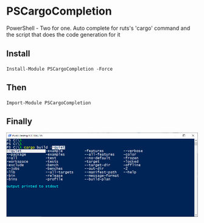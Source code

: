 # PSCargoCompletion
PowerShell - Two for one. Auto complete for ruts's  'cargo' command and the script that does the code generation for it

## Install

`Install-Module PSCargoCompletion -Force`

## Then

`Import-Module PSCargoCompletion`

## Finally

![](./media/autocomplete.png)